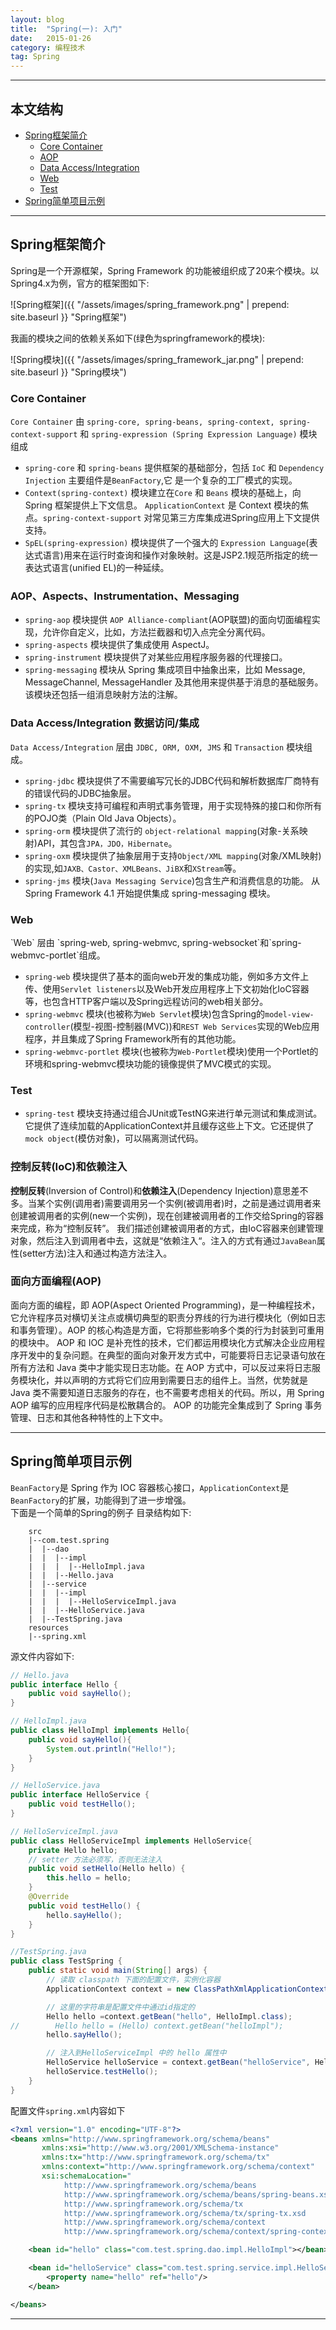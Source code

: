 ```yaml
---
layout: blog
title:  "Spring(一): 入门"
date:   2015-01-26
category: 编程技术  
tag: Spring
---
```



*****

## 本文结构

* [Spring框架简介](#instruction)
  * [Core Container](#core)
  * [AOP](#aop)
  * [Data Access/Integration](#data)
  * [Web](#web)
  * [Test](#test)
* [Spring简单项目示例](#example)

*****

<h2 id="instruction"> Spring框架简介 </h2>

Spring是一个开源框架，Spring Framework 的功能被组织成了20来个模块。以Spring4.x为例，官方的框架图如下:

![Spring框架]({{ "/assets/images/spring_framework.png"  | prepend: site.baseurl }} "Spring框架")

我画的模块之间的依赖关系如下(绿色为springframework的模块):

![Spring模块]({{ "/assets/images/spring_framework_jar.png"  | prepend: site.baseurl }} "Spring模块")

<h3 id="instruction"> Core Container </h3>

`Core Container` 由 `spring-core, spring-beans, spring-context, spring-context-support` 和 `spring-expression (Spring Expression Language)` 模块组成

* `spring-core` 和 `spring-beans` 提供框架的基础部分，包括 `IoC` 和 `Dependency Injection` 主要组件是`BeanFactory`,它 是一个复杂的工厂模式的实现。
* `Context(spring-context)` 模块建立在`Core` 和 `Beans` 模块的基础上，向 Spring 框架提供上下文信息。 `ApplicationContext` 是 Context 模块的焦点。`spring-context-support` 对常见第三方库集成进Spring应用上下文提供支持。
* `SpEL(spring-expression)` 模块提供了一个强大的 `Expression Language`(表达式语言)用来在运行时查询和操作对象映射。这是JSP2.1规范所指定的统一表达式语言(unified EL)的一种延续。

<h3 id="aop"> AOP、Aspects、Instrumentation、Messaging </h3>

* `spring-aop` 模块提供 `AOP Alliance-compliant`(AOP联盟)的面向切面编程实现，允许你自定义，比如，方法拦截器和切入点完全分离代码。
* `spring-aspects` 模块提供了集成使用 AspectJ。
* `spring-instrument` 模块提供了对某些应用程序服务器的代理接口。
* `spring-messaging` 模块从 Spring 集成项目中抽象出来，比如 Message, MessageChannel, MessageHandler 及其他用来提供基于消息的基础服务。该模块还包括一组消息映射方法的注解。

<h3 id="data"> Data Access/Integration 数据访问/集成 </h3>

`Data Access/Integration` 层由 `JDBC, ORM, OXM, JMS` 和 `Transaction` 模块组成。

* `spring-jdbc` 模块提供了不需要编写冗长的JDBC代码和解析数据库厂商特有的错误代码的JDBC抽象层。
* `spring-tx` 模块支持可编程和声明式事务管理，用于实现特殊的接口和你所有的POJO类（Plain Old Java Objects）。
* `spring-orm` 模块提供了流行的 `object-relational mapping`(对象-关系映射)API，其包含`JPA，JDO，Hibernate`。
* `spring-oxm` 模块提供了抽象层用于支持`Object/XML mapping`(对象/XML映射)的实现,如`JAXB、Castor、XMLBeans、JiBX`和`XStream`等。
* `spring-jms` 模块(`Java Messaging Service`)包含生产和消费信息的功能。 从 Spring Framework 4.1 开始提供集成 spring-messaging 模块。

<h3 id="web"> Web </h3>
`Web` 层由 `spring-web, spring-webmvc, spring-websocket`和`spring-webmvc-portlet`组成。

* `spring-web` 模块提供了基本的面向web开发的集成功能，例如多方文件上传、使用`Servlet listeners`以及Web开发应用程序上下文初始化IoC容器等，也包含HTTP客户端以及Spring远程访问的web相关部分。
* `spring-webmvc` 模块(也被称为`Web Servlet`模块)包含Spring的`model-view-controller`(模型-视图-控制器(MVC))和`REST Web Services`实现的Web应用程序，并且集成了Spring Framework所有的其他功能。
* `spring-webmvc-portlet` 模块(也被称为`Web-Portlet`模块)使用一个Portlet的环境和spring-webmvc模块功能的镜像提供了MVC模式的实现。

<h3 id="test"> Test </h3>

* `spring-test` 模块支持通过组合JUnit或TestNG来进行单元测试和集成测试。它提供了连续加载的ApplicationContext并且缓存这些上下文。它还提供了`mock object`(模仿对象)，可以隔离测试代码。

### 控制反转(IoC)和依赖注入
**控制反转**(Inversion of Control)和**依赖注入**(Dependency Injection)意思差不多。当某个实例(调用者)需要调用另一个实例(被调用者)时，之前是通过调用者来创建被调用者的实例(new一个实例)，现在创建被调用者的工作交给Spring的容器来完成，称为“控制反转”。
我们描述创建被调用者的方式，由IoC容器来创建管理对象，然后注入到调用者中去，这就是“依赖注入“。注入的方式有通过`JavaBean`属性(setter方法)注入和通过构造方法注入。

### 面向方面编程(AOP)
面向方面的编程，即 AOP(Aspect Oriented Programming)，是一种编程技术，它允许程序员对横切关注点或横切典型的职责分界线的行为进行模块化（例如日志和事务管理）。AOP 的核心构造是方面，它将那些影响多个类的行为封装到可重用的模块中。
AOP 和 IOC 是补充性的技术，它们都运用模块化方式解决企业应用程序开发中的复杂问题。在典型的面向对象开发方式中，可能要将日志记录语句放在所有方法和 Java 类中才能实现日志功能。在 AOP 方式中，可以反过来将日志服务模块化，并以声明的方式将它们应用到需要日志的组件上。当然，优势就是 Java 类不需要知道日志服务的存在，也不需要考虑相关的代码。所以，用 Spring AOP 编写的应用程序代码是松散耦合的。
AOP 的功能完全集成到了 Spring 事务管理、日志和其他各种特性的上下文中。

*****

<h2 id="example"> Spring简单项目示例 </h2>

`BeanFactory`是 Spring 作为 IOC 容器核心接口，`ApplicationContext`是`BeanFactory`的扩展，功能得到了进一步增强。  
下面是一个简单的Spring的例子
目录结构如下:

```
    src
    |--com.test.spring
    |  |--dao
    |  |  |--impl
    |  |  |  |--HelloImpl.java
    |  |  |--Hello.java
    |  |--service
    |  |  |--impl
    |  |  |  |--HelloServiceImpl.java
    |  |  |--HelloService.java
    |  |--TestSpring.java
    resources
    |--spring.xml
```

源文件内容如下:

```java
// Hello.java
public interface Hello {
    public void sayHello();
}

// HelloImpl.java
public class HelloImpl implements Hello{
    public void sayHello(){
        System.out.println("Hello!");
    }
}

// HelloService.java
public interface HelloService {
    public void testHello();
}

// HelloServiceImpl.java
public class HelloServiceImpl implements HelloService{
    private Hello hello;
    // setter 方法必须写，否则无法注入
    public void setHello(Hello hello) {
        this.hello = hello;
    }
    @Override
    public void testHello() {
        hello.sayHello();
    }
}

//TestSpring.java
public class TestSpring {
    public static void main(String[] args) {
        // 读取 classpath 下面的配置文件，实例化容器
        ApplicationContext context = new ClassPathXmlApplicationContext("spring.xml");

        // 这里的字符串是配置文件中通过id指定的
        Hello hello =context.getBean("hello", HelloImpl.class);
//        Hello hello = (Hello) context.getBean("helloImpl");
        hello.sayHello();

        // 注入到HelloServiceImpl 中的 hello 属性中
        HelloService helloService = context.getBean("helloService", HelloService.class);
        helloService.testHello();
    }
}
```

配置文件`spring.xml`内容如下

```xml
<?xml version="1.0" encoding="UTF-8"?>
<beans xmlns="http://www.springframework.org/schema/beans"
       xmlns:xsi="http://www.w3.org/2001/XMLSchema-instance"
       xmlns:tx="http://www.springframework.org/schema/tx"
       xmlns:context="http://www.springframework.org/schema/context"
       xsi:schemaLocation="
            http://www.springframework.org/schema/beans
            http://www.springframework.org/schema/beans/spring-beans.xsd
            http://www.springframework.org/schema/tx
            http://www.springframework.org/schema/tx/spring-tx.xsd
            http://www.springframework.org/schema/context
            http://www.springframework.org/schema/context/spring-context-3.0.xsd">

    <bean id="hello" class="com.test.spring.dao.impl.HelloImpl"></bean>

    <bean id="helloService" class="com.test.spring.service.impl.HelloServiceImpl">
        <property name="hello" ref="hello"/>
    </bean>

</beans>
```

*****
